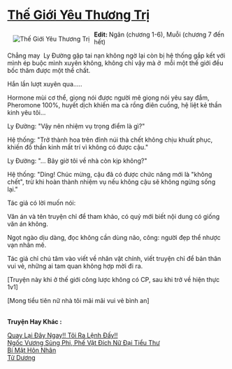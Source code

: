<a href="https://utruyen.com/the-gioi-yeu-thuong-tri/18745/" title="Thế Giới Yêu Thương Trị"><h1>Thế Giới Yêu Thương Trị</h1></a><div style="display:table"><img align="right" style="float: left; padding: 10px;" src="https://utruyen.com/images/story/200x260/the-gioi-yeu-thuong-tri.jpg" alt="Thế Giới Yêu Thương Trị"><b>Edit: </b>Ngân (chương 1-6), Muỗi (chương 7 đến hết)<p></p>Chẳng may  Ly Đường gặp tai nạn không ngờ lại còn bị hệ thống gắp kết với  mình ép buộc mình xuyên không, không chỉ vậy mà ở  mỗi một thế giới đều bốc thăm được một thể chất.<p></p>Hắn lần lượt xuyên qua.....<p></p>Hormone mùi cơ thể, giọng nói được người mê giọng nói yêu say đắm,  Pheromone 100%, huyết dịch khiến ma cà rồng điên cuồng, hệ liệt kẻ thần kinh yêu tôi...<p></p>Ly Đường: "Vậy nên nhiệm vụ trọng điểm là gì?" <p></p>Hệ thống: "Trở thành hoa trên đỉnh núi thà chết không chịu khuất phục, khiến đồ thần kinh mất trí vì không có được cậu."<p></p>Ly Đường: "... Bây giờ tôi về nhà còn kịp không?"<p></p>Hệ thống: "Ding! Chúc mừng, cậu đã có được chức năng mới là "không chết", trừ khi hoàn thành nhiệm vụ nếu không cậu sẽ không ngừng sống lại."<p></p>Tác giả có lời muốn nói:<p></p>Văn án và tên truyện chỉ để tham khảo, có quỷ mới biết nội dung có giống văn án không.<p></p>Ngọt ngào dịu dàng, đọc không cần dùng não, công: người đẹp thể nhược vạn nhân mê. <p></p>Tác giả chỉ chú tâm vào viết về nhân vật chính, viết truyện chỉ để bản thân vui vẻ, những ai tam quan không hợp mời đi ra. <p></p>[Truyện này khi ở thế giới công lược không có CP, sau khi trở về hiện thực 1v1]<p></p>[Mong tiểu tiên nữ nhà tôi mãi mãi vui vẻ bình an]</div><p><br><b>Truyện Hay Khác :</b></p><a href="https://utruyen.com/quay-lai-day-ngay-toi-ra-lenh-day/12374/" alt="Quay Lại Đây Ngay!! Tôi Ra Lệnh Đấy!!">Quay Lại Đây Ngay!! Tôi Ra Lệnh Đấy!!</a><br/><a href="https://github.com/quanluxury/truyenhot/tree/master/truyenhay/13791/" alt="Ngốc Vương Sủng Phi, Phế Vật Đích Nữ Đại Tiểu Thư">Ngốc Vương Sủng Phi, Phế Vật Đích Nữ Đại Tiểu Thư</a><br/><a href="https://truyenhot2019.blogspot.com/2019/12/bi-mat-hon-nhan.html" alt="Bí Mật Hôn Nhân">Bí Mật Hôn Nhân</a><br/><a href="https://github.com/quanluxury/truyenhot/tree/master/truyenhay/17544/" alt="Tử Dương">Tử Dương</a><br/>